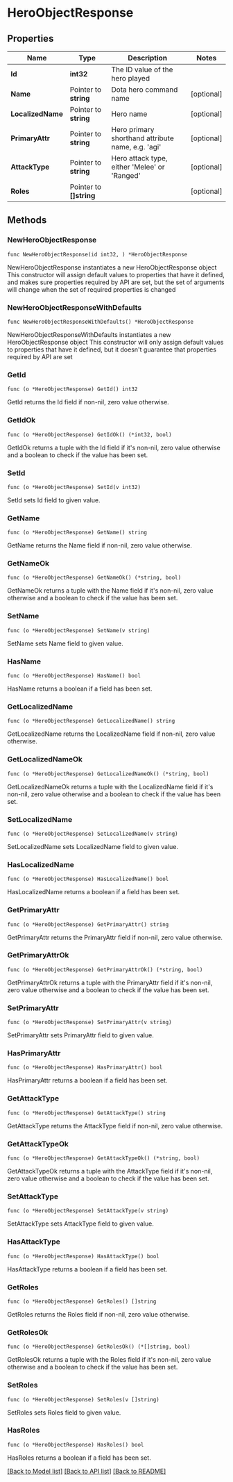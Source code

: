 # HeroObjectResponse

## Properties

Name | Type | Description | Notes
------------ | ------------- | ------------- | -------------
**Id** | **int32** | The ID value of the hero played | 
**Name** | Pointer to **string** | Dota hero command name | [optional] 
**LocalizedName** | Pointer to **string** | Hero name | [optional] 
**PrimaryAttr** | Pointer to **string** | Hero primary shorthand attribute name, e.g. &#39;agi&#39; | [optional] 
**AttackType** | Pointer to **string** | Hero attack type, either &#39;Melee&#39; or &#39;Ranged&#39; | [optional] 
**Roles** | Pointer to **[]string** |  | [optional] 

## Methods

### NewHeroObjectResponse

`func NewHeroObjectResponse(id int32, ) *HeroObjectResponse`

NewHeroObjectResponse instantiates a new HeroObjectResponse object
This constructor will assign default values to properties that have it defined,
and makes sure properties required by API are set, but the set of arguments
will change when the set of required properties is changed

### NewHeroObjectResponseWithDefaults

`func NewHeroObjectResponseWithDefaults() *HeroObjectResponse`

NewHeroObjectResponseWithDefaults instantiates a new HeroObjectResponse object
This constructor will only assign default values to properties that have it defined,
but it doesn't guarantee that properties required by API are set

### GetId

`func (o *HeroObjectResponse) GetId() int32`

GetId returns the Id field if non-nil, zero value otherwise.

### GetIdOk

`func (o *HeroObjectResponse) GetIdOk() (*int32, bool)`

GetIdOk returns a tuple with the Id field if it's non-nil, zero value otherwise
and a boolean to check if the value has been set.

### SetId

`func (o *HeroObjectResponse) SetId(v int32)`

SetId sets Id field to given value.


### GetName

`func (o *HeroObjectResponse) GetName() string`

GetName returns the Name field if non-nil, zero value otherwise.

### GetNameOk

`func (o *HeroObjectResponse) GetNameOk() (*string, bool)`

GetNameOk returns a tuple with the Name field if it's non-nil, zero value otherwise
and a boolean to check if the value has been set.

### SetName

`func (o *HeroObjectResponse) SetName(v string)`

SetName sets Name field to given value.

### HasName

`func (o *HeroObjectResponse) HasName() bool`

HasName returns a boolean if a field has been set.

### GetLocalizedName

`func (o *HeroObjectResponse) GetLocalizedName() string`

GetLocalizedName returns the LocalizedName field if non-nil, zero value otherwise.

### GetLocalizedNameOk

`func (o *HeroObjectResponse) GetLocalizedNameOk() (*string, bool)`

GetLocalizedNameOk returns a tuple with the LocalizedName field if it's non-nil, zero value otherwise
and a boolean to check if the value has been set.

### SetLocalizedName

`func (o *HeroObjectResponse) SetLocalizedName(v string)`

SetLocalizedName sets LocalizedName field to given value.

### HasLocalizedName

`func (o *HeroObjectResponse) HasLocalizedName() bool`

HasLocalizedName returns a boolean if a field has been set.

### GetPrimaryAttr

`func (o *HeroObjectResponse) GetPrimaryAttr() string`

GetPrimaryAttr returns the PrimaryAttr field if non-nil, zero value otherwise.

### GetPrimaryAttrOk

`func (o *HeroObjectResponse) GetPrimaryAttrOk() (*string, bool)`

GetPrimaryAttrOk returns a tuple with the PrimaryAttr field if it's non-nil, zero value otherwise
and a boolean to check if the value has been set.

### SetPrimaryAttr

`func (o *HeroObjectResponse) SetPrimaryAttr(v string)`

SetPrimaryAttr sets PrimaryAttr field to given value.

### HasPrimaryAttr

`func (o *HeroObjectResponse) HasPrimaryAttr() bool`

HasPrimaryAttr returns a boolean if a field has been set.

### GetAttackType

`func (o *HeroObjectResponse) GetAttackType() string`

GetAttackType returns the AttackType field if non-nil, zero value otherwise.

### GetAttackTypeOk

`func (o *HeroObjectResponse) GetAttackTypeOk() (*string, bool)`

GetAttackTypeOk returns a tuple with the AttackType field if it's non-nil, zero value otherwise
and a boolean to check if the value has been set.

### SetAttackType

`func (o *HeroObjectResponse) SetAttackType(v string)`

SetAttackType sets AttackType field to given value.

### HasAttackType

`func (o *HeroObjectResponse) HasAttackType() bool`

HasAttackType returns a boolean if a field has been set.

### GetRoles

`func (o *HeroObjectResponse) GetRoles() []string`

GetRoles returns the Roles field if non-nil, zero value otherwise.

### GetRolesOk

`func (o *HeroObjectResponse) GetRolesOk() (*[]string, bool)`

GetRolesOk returns a tuple with the Roles field if it's non-nil, zero value otherwise
and a boolean to check if the value has been set.

### SetRoles

`func (o *HeroObjectResponse) SetRoles(v []string)`

SetRoles sets Roles field to given value.

### HasRoles

`func (o *HeroObjectResponse) HasRoles() bool`

HasRoles returns a boolean if a field has been set.


[[Back to Model list]](../README.md#documentation-for-models) [[Back to API list]](../README.md#documentation-for-api-endpoints) [[Back to README]](../README.md)


